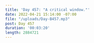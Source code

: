 ```yaml
---
title: 'Day 457: "A critical window."'
date: 2022-04-21 15:14:00 -07:00
file: "/uploads/Day-B457.mp3"
post: Day 457
duration: '00:03:20'
length: 2884721
---
```


